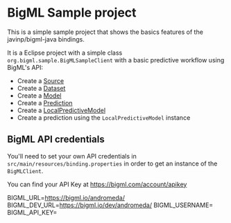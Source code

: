 BigML Sample project
====================

This is a simple sample project that shows the basics features of the javinp/bigml-java
bindings.

It is a Eclipse project with a simple class `org.bigml.sample.BigMLSampleClient`
with a basic predictive workflow using BigML's API:

  - Create a [Source](https://bigml.com/developers/sources)
  - Create a [Dataset](https://bigml.com/developers/datasets)
  - Create a [Model](https://bigml.com/developers/models)
  - Create a [Prediction](https://bigml.com/developers/prediction)
  - Create a [LocalPredictiveModel](https://github.com/javinp/bigml-java/blob/master/src/main/java/org/bigml/binding/LocalPredictiveModel.java)
  - Create a prediction using the `LocalPredictiveModel` instance

BigML API credentials
---------------------

You'll need to set your own API credentials in `src/main/resources/binding.properties` in order to get an instance of the `BigMLClient`. 

You can find your API Key at https://bigml.com/account/apikey

BIGML_URL=https://bigml.io/andromeda/
BIGML_DEV_URL=https://bigml.io/dev/andromeda/
BIGML_USERNAME=
BIGML_API_KEY=

